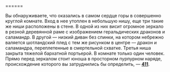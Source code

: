 ======

Вы обнаруживаете, что оказались в самом сердце горы в совершенно круглой комнате. Вход в нее утоплен в небольшую нишу, еще три такие же ниши расположены в стене. В одной из них висит огромное зеркало в резной деревянной раме с изображением геральдических драконов и саламандр. В другой — низкий диван без спинки, на котором небрежно валяется шотландский плед с тем же рисунком в центре — дракон и саламандра, переплетенные в смертельной схватке. Третья ниша закрыта тяжелой бархатной портьерой. В комнате только один человек. Прямо перед зеркалом стоит юноша в просторном пурпурном наряде, происхождение которого вы затруднились бы определить, — [**411**](#n_411).

